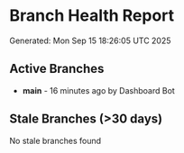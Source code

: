 # Branch Health Report
Generated: Mon Sep 15 18:26:05 UTC 2025

## Active Branches
- **main** - 16 minutes ago by Dashboard Bot

## Stale Branches (>30 days)
No stale branches found
